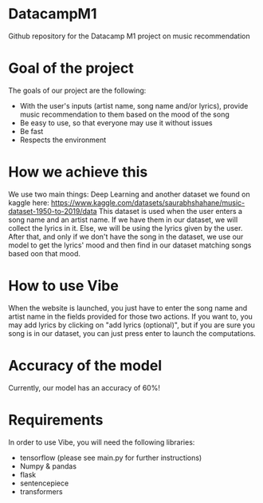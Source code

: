 # DatacampM1
Github repository for the Datacamp M1 project on music recommendation

# Goal of the project
The goals of our project are the following:
- With the user's inputs (artist name, song name and/or lyrics), provide music recommendation to them based on the mood of the song
- Be easy to use, so that everyone may use it without issues
- Be fast
- Respects the environment

# How we achieve this
We use two main things: Deep Learning and another dataset we found on kaggle here: https://www.kaggle.com/datasets/saurabhshahane/music-dataset-1950-to-2019/data
This dataset is used when the user enters a song name and an artist name. If we have them in our dataset, we will collect the lyrics in it. Else, we will be using the lyrics given by the user.
After that, and only if we don't have the song in the dataset, we use our model to get the lyrics' mood and then find in our dataset matching songs based oon that mood.

# How to use Vibe
When the website is launched, you just have to enter the song name and artist name in the fields provided for those two actions. If you want to, you may add lyrics by clicking on "add lyrics (optional)", but if you are sure you song is in our dataset, you can just press enter to launch the computations.

# Accuracy of the model
Currently, our model has an accuracy of 60%!

# Requirements
In order to use Vibe, you will need the following libraries:
- tensorflow (please see main.py for further instructions)
- Numpy & pandas
- flask
- sentencepiece
- transformers
